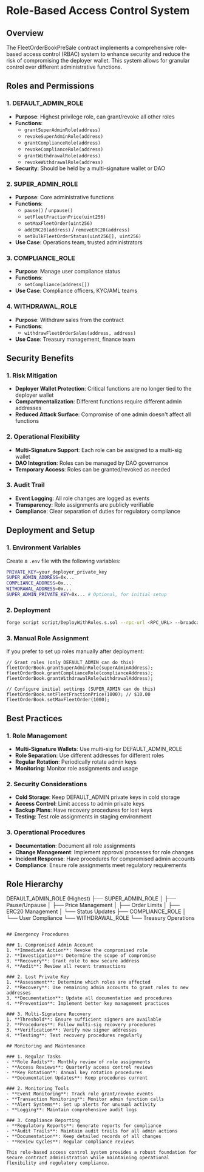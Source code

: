# Role-Based Access Control System

## Overview

The FleetOrderBookPreSale contract implements a comprehensive role-based access control (RBAC) system to enhance security and reduce the risk of compromising the deployer wallet. This system allows for granular control over different administrative functions.

## Roles and Permissions

### 1. DEFAULT_ADMIN_ROLE
- **Purpose**: Highest privilege role, can grant/revoke all other roles
- **Functions**:
  - `grantSuperAdminRole(address)`
  - `revokeSuperAdminRole(address)`
  - `grantComplianceRole(address)`
  - `revokeComplianceRole(address)`
  - `grantWithdrawalRole(address)`
  - `revokeWithdrawalRole(address)`
- **Security**: Should be held by a multi-signature wallet or DAO

### 2. SUPER_ADMIN_ROLE
- **Purpose**: Core administrative functions
- **Functions**:
  - `pause()` / `unpause()`
  - `setFleetFractionPrice(uint256)`
  - `setMaxFleetOrder(uint256)`
  - `addERC20(address)` / `removeERC20(address)`
  - `setBulkFleetOrderStatus(uint256[], uint256)`
- **Use Case**: Operations team, trusted administrators



### 3. COMPLIANCE_ROLE
- **Purpose**: Manage user compliance status
- **Functions**:
  - `setCompliance(address[])`
- **Use Case**: Compliance officers, KYC/AML teams

### 4. WITHDRAWAL_ROLE
- **Purpose**: Withdraw sales from the contract
- **Functions**:
  - `withdrawFleetOrderSales(address, address)`
- **Use Case**: Treasury management, finance team

## Security Benefits

### 1. Risk Mitigation
- **Deployer Wallet Protection**: Critical functions are no longer tied to the deployer wallet
- **Compartmentalization**: Different functions require different admin addresses
- **Reduced Attack Surface**: Compromise of one admin doesn't affect all functions

### 2. Operational Flexibility
- **Multi-Signature Support**: Each role can be assigned to a multi-sig wallet
- **DAO Integration**: Roles can be managed by DAO governance
- **Temporary Access**: Roles can be granted/revoked as needed

### 3. Audit Trail
- **Event Logging**: All role changes are logged as events
- **Transparency**: Role assignments are publicly verifiable
- **Compliance**: Clear separation of duties for regulatory compliance

## Deployment and Setup

### 1. Environment Variables
Create a `.env` file with the following variables:
```bash
PRIVATE_KEY=your_deployer_private_key
SUPER_ADMIN_ADDRESS=0x...
COMPLIANCE_ADDRESS=0x...
WITHDRAWAL_ADDRESS=0x...
SUPER_ADMIN_PRIVATE_KEY=0x... # Optional, for initial setup
```

### 2. Deployment
```bash
forge script script/DeployWithRoles.s.sol --rpc-url <RPC_URL> --broadcast
```

### 3. Manual Role Assignment
If you prefer to set up roles manually after deployment:

```solidity
// Grant roles (only DEFAULT_ADMIN can do this)
fleetOrderBook.grantSuperAdminRole(superAdminAddress);
fleetOrderBook.grantComplianceRole(complianceAddress);
fleetOrderBook.grantWithdrawalRole(withdrawalAddress);

// Configure initial settings (SUPER_ADMIN can do this)
fleetOrderBook.setFleetFractionPrice(1000); // $10.00
fleetOrderBook.setMaxFleetOrder(1000);
```

## Best Practices

### 1. Role Management
- **Multi-Signature Wallets**: Use multi-sig for DEFAULT_ADMIN_ROLE
- **Role Separation**: Use different addresses for different roles
- **Regular Rotation**: Periodically rotate admin keys
- **Monitoring**: Monitor role assignments and usage

### 2. Security Considerations
- **Cold Storage**: Keep DEFAULT_ADMIN private keys in cold storage
- **Access Control**: Limit access to admin private keys
- **Backup Plans**: Have recovery procedures for lost keys
- **Testing**: Test role assignments in staging environment

### 3. Operational Procedures
- **Documentation**: Document all role assignments
- **Change Management**: Implement approval processes for role changes
- **Incident Response**: Have procedures for compromised admin accounts
- **Compliance**: Ensure role assignments meet regulatory requirements

## Role Hierarchy

DEFAULT_ADMIN_ROLE (Highest)
├── SUPER_ADMIN_ROLE
│   ├── Pause/Unpause
│   ├── Price Management
│   ├── Order Limits
│   ├── ERC20 Management
│   └── Status Updates
├── COMPLIANCE_ROLE
│   └── User Compliance
└── WITHDRAWAL_ROLE
    └── Treasury Operations
```

## Emergency Procedures

### 1. Compromised Admin Account
1. **Immediate Action**: Revoke the compromised role
2. **Investigation**: Determine the scope of compromise
3. **Recovery**: Grant role to new secure address
4. **Audit**: Review all recent transactions

### 2. Lost Private Key
1. **Assessment**: Determine which roles are affected
2. **Recovery**: Use remaining admin accounts to grant roles to new addresses
3. **Documentation**: Update all documentation and procedures
4. **Prevention**: Implement better key management practices

### 3. Multi-Signature Recovery
1. **Threshold**: Ensure sufficient signers are available
2. **Procedures**: Follow multi-sig recovery procedures
3. **Verification**: Verify new signer addresses
4. **Testing**: Test recovery procedures regularly

## Monitoring and Maintenance

### 1. Regular Tasks
- **Role Audits**: Monthly review of role assignments
- **Access Reviews**: Quarterly access control reviews
- **Key Rotation**: Annual key rotation procedures
- **Documentation Updates**: Keep procedures current

### 2. Monitoring Tools
- **Event Monitoring**: Track role grant/revoke events
- **Transaction Monitoring**: Monitor admin function calls
- **Alert Systems**: Set up alerts for unusual activity
- **Logging**: Maintain comprehensive audit logs

### 3. Compliance Reporting
- **Regulatory Reports**: Generate reports for compliance
- **Audit Trails**: Maintain audit trails for all admin actions
- **Documentation**: Keep detailed records of all changes
- **Review Cycles**: Regular compliance reviews

This role-based access control system provides a robust foundation for secure contract administration while maintaining operational flexibility and regulatory compliance. 
